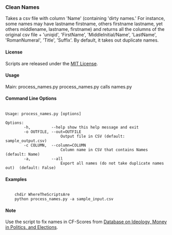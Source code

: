 ### Clean Names

Takes a csv file with column 'Name' (containing 'dirty names.' For instance, some names may have lastname firstname, others firstname lastname, yet others middlename, lastname, firstname) and returns all the columns of the original csv file + 'uniqid', 'FirstName', 'MiddleInitial/Name', 'LastName', 'RomanNumeral', 'Title', 'Suffix'. By default, it takes out duplicate names.

#### License

Scripts are released under the [MIT License][].

#### Usage

Main: process\_names.py process\_names.py calls names.py

#### Command Line Options
<pre><code>
Usage: process_names.py [options]

Options:  
 		-h, 		--help show this help message and exit  
 		-o OUTFILE, --out=OUTFILE  
                  		Output file in CSV (default: sample_output.csv)  
    	-c COLUMN,  --column=COLUMN  
                  		Column name in CSV that contains Names (default: Name)    
    	-a, 		--all      	
    					Export all names (do not take duplicate names out)  (default: False)  
</code></pre>

#### Examples
<pre><code>
	chdir WhereTheScriptsAre  
	python process_names.py -a sample_input.csv  	
</code></pre>

#### Note

Use the script to fix names in CF-Scores from [Database on Ideology, Money in Politics, and Elections][].

  [MIT License]: https://github.com/soodoku/Clean-Names/blob/master/License.md
  [Database on Ideology, Money in Politics, and Elections]: http://data.stanford.edu/dime
